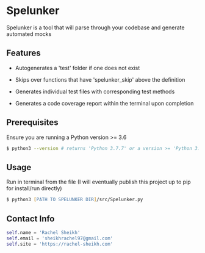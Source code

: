 # Spelunker

Spelunker is a tool that will parse through your codebase and generate automated mocks 

## Features
- Autogenerates a 'test' folder if one does not exist

- Skips over functions that have 'spelunker_skip' above the definition

- Generates individual test files with corresponding test methods

- Generates a code coverage report within the terminal upon completion

## Prerequisites

Ensure you are running a Python version >= 3.6

```zsh
$ python3 --version # returns 'Python 3.7.7' or a version >= 'Python 3.6'
```

## Usage

Run in terminal from the file (I will eventually publish this project up to pip for install/run directly)

```zsh
$ python3 [PATH TO SPELUNKER DIR]/src/Spelunker.py
```

## Contact Info

```python
self.name = 'Rachel Sheikh'
self.email = 'sheikhrachel97@gmail.com'
self.site = 'https://rachel-sheikh.com'
```